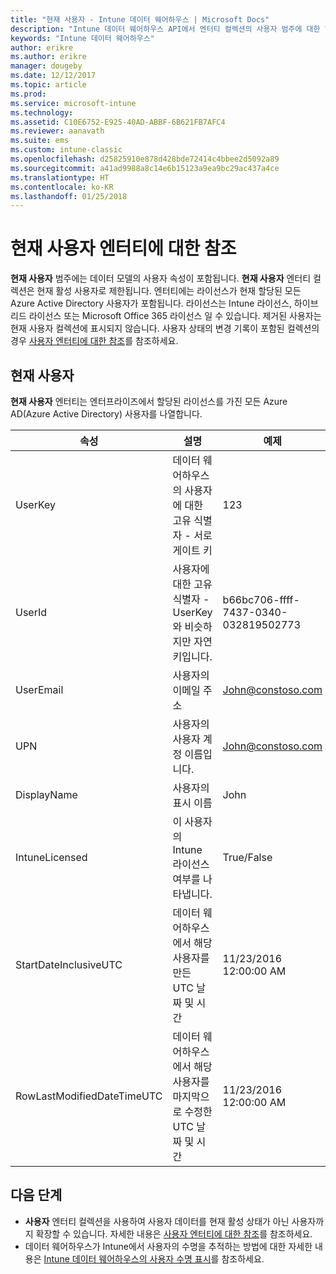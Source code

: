 ```yaml
---
title: "현재 사용자 - Intune 데이터 웨어하우스 | Microsoft Docs"
description: "Intune 데이터 웨어하우스 API에서 엔터티 컬렉션의 사용자 범주에 대한 항목을 참조하세요."
keywords: "Intune 데이터 웨어하우스"
author: erikre
ms.author: erikre
manager: dougeby
ms.date: 12/12/2017
ms.topic: article
ms.prod: 
ms.service: microsoft-intune
ms.technology: 
ms.assetid: C10E6752-E925-40AD-ABBF-6B621FB7AFC4
ms.reviewer: aanavath
ms.suite: ems
ms.custom: intune-classic
ms.openlocfilehash: d25825910e878d428bde72414c4bbee2d5092a89
ms.sourcegitcommit: a41ad9988a8c14e6b15123a9ea9bc29ac437a4ce
ms.translationtype: HT
ms.contentlocale: ko-KR
ms.lasthandoff: 01/25/2018
---
```

# <a name="reference-for-current-user-entity"></a>현재 사용자 엔터티에 대한 참조

**현재 사용자** 범주에는 데이터 모델의 사용자 속성이 포함됩니다. **현재 사용자** 엔터티 컬렉션은 현재 활성 사용자로 제한됩니다. 엔터티에는 라이선스가 현재 할당된 모든 Azure Active Directory 사용자가 포함됩니다. 라이선스는 Intune 라이선스, 하이브리드 라이선스 또는 Microsoft Office 365 라이선스 일 수 있습니다. 제거된 사용자는 현재 사용자 컬렉션에 표시되지 않습니다. 사용자 상태의 변경 기록이 포함된 컬렉션의 경우 [사용자 엔터티에 대한 참조](reports-ref-user.md)를 참조하세요.


## <a name="current-user"></a>현재 사용자

**현재 사용자** 엔터티는 엔터프라이즈에서 할당된 라이선스를 가진 모든 Azure AD(Azure Active Directory) 사용자를 나열합니다.

| 속성  | 설명 | 예제 |
|---------|------------|--------|
| UserKey |데이터 웨어하우스의 사용자에 대한 고유 식별자 - 서로게이트 키 |123 |
| UserId |사용자에 대한 고유 식별자 - UserKey와 비슷하지만 자연 키입니다. |b66bc706-ffff-7437-0340-032819502773 |
| UserEmail |사용자의 이메일 주소 |John@constoso.com |
| UPN | 사용자의 사용자 계정 이름입니다. | John@constoso.com |
| DisplayName |사용자의 표시 이름 |John |
| IntuneLicensed |이 사용자의 Intune 라이선스 여부를 나타냅니다. |True/False |
| StartDateInclusiveUTC |데이터 웨어하우스에서 해당 사용자를 만든 UTC 날짜 및 시간 |11/23/2016 12:00:00 AM |
| RowLastModifiedDateTimeUTC |데이터 웨어하우스에서 해당 사용자를 마지막으로 수정한 UTC 날짜 및 시간 |11/23/2016 12:00:00 AM |

## <a name="next-steps"></a>다음 단계
 - **사용자** 엔터티 컬렉션을 사용하여 사용자 데이터를 현재 활성 상태가 아닌 사용자까지 확장할 수 있습니다. 자세한 내용은 [사용자 엔터티에 대한 참조](reports-ref-user.md)를 참조하세요.
 - 데이터 웨어하우스가 Intune에서 사용자의 수명을 추적하는 방법에 대한 자세한 내용은 [Intune 데이터 웨어하우스의 사용자 수명 표시](reports-ref-user-timeline.md)를 참조하세요.
